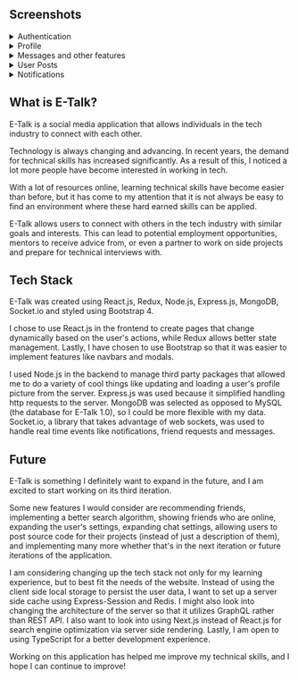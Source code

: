 <h2>
    Screenshots
</h2>

<details>
    <summary>Authentication</summary>
    <img src="./screenshots/Login.png" name="Login Page"> 
    <img src="./screenshots/Register.png" name="Sign up Page">
</details>

<details>
    <summary>Profile</summary>
    <img src="./screenshots/Profile.png" name="Profile Page"> 
    <img src="./screenshots/Friends.png" name="User Friends"/>
    <img src="./screenshots/Bio.png" name="User Bio">
    <img src="./screenshots/Projects.png" name="User Projects"> 
    <img src="./screenshots/Skills.png" name="User skills">
</details>

<details>
    <summary>Messages and other features</summary>
    <img src="./screenshots/Messages.png" name="Messages"> 
    <img src="./screenshots/Navbar.png" name="Responsive Navbar">
    <img src="./screenshots/Search.png" name="Search results"> 
    <img src ="./screenshots/DeadPage.png" name="Dead Page"/>
    <img src="./screenshots/Settings.png" name="Settings"> 
</details>

<details>
    <summary>User Posts</summary>
    <img src="./screenshots/Userfeed.png" name="User Feed"> 
    <img src="./screenshots/Likes.png" name="Likes Modal">
    <img src="./screenshots/Comments.png" name="Comments Modal"> 
</details>

<details>
    <summary>Notifications</summary>
    <img src="./screenshots/Notifs.png" name="Notifications"> 
    <img src="./screenshots/FriendReqs.png" name="Friend Requests">
</details>

<h2>What is E-Talk?</h2>

<p>
    E-Talk is a social media application that allows individuals in the tech industry
    to connect with each other.
</p>

<p>
    Technology is always changing and advancing. In recent years, the demand for technical skills has increased significantly.
    As a result of this, I noticed a lot more people have become interested in working in tech.
</p>

<p>
    With a lot of resources online, learning technical skills have become easier than before, but 
    it has come to my attention that it is not always be easy to find an environment where these
    hard earned skills can be applied.
</p>

<p>
    E-Talk allows users to connect with others in the tech industry with similar goals and interests.
    This can lead to potential employment opportunities, mentors to receive advice from, or even 
    a partner to work on side projects and prepare for technical interviews with.
</p>

<h2>
    Tech Stack
</h2>

<p>
    E-Talk was created using React.js, Redux, Node.js, Express.js, MongoDB, Socket.io and styled using 
    Bootstrap 4.
</p>

<p>
    I chose to use React.js in the frontend to create pages that change dynamically based on the user's actions,
    while Redux allows better state management. Lastly, I have chosen to use Bootstrap so that it was easier to 
    implement features like navbars and modals.
</p>

<p>
    I used Node.js in the backend to manage third party packages that allowed me to do a variety of cool things
    like updating and loading a user's profile picture from the server. Express.js was used because it simplified handling http requests to the
    server. MongoDB was selected as opposed to MySQL (the database for E-Talk 1.0), so I could be more flexible with my data.
    Socket.io, a library that takes advantage of web sockets, was used to handle real time events like notifications, friend 
    requests and messages.
</p>

<h2>
    Future
</h2>

<p>
    E-Talk is something I definitely want to expand in the future, and I am excited to start working on its third iteration.
</p>

<p>
    Some new features I would consider are recommending friends, implementing a better search algorithm, showing friends who are online, 
    expanding the user's settings, expanding chat settings, allowing users to post source code for their projects (instead of just
    a description of them), and implementing many more whether that's in the next iteration or future iterations of the application.
</p>

<p>
    I am considering changing up the tech stack not only for my learning experience, but to best fit the needs of the website.
    Instead of using the client side local storage to persist the user data, I want to set up a server side cache
    using Express-Session and Redis. I might also look into changing the architecture of the server so that it utilizes GraphQL rather than REST API. 
    I also want to look into using Next.js instead of React.js for 
    search engine optimization via server side rendering. Lastly, I am open 
    to using TypeScript for a better development experience. 
</p>

<p>
    Working on this application has helped me improve my technical skills, and I hope I can continue to improve!
</p>
